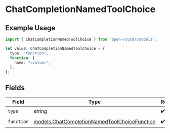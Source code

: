 # ChatCompletionNamedToolChoice

## Example Usage

```typescript
import { ChatCompletionNamedToolChoice } from "open-router/models";

let value: ChatCompletionNamedToolChoice = {
  type: "function",
  function: {
    name: "<value>",
  },
};
```

## Fields

| Field                                                                                              | Type                                                                                               | Required                                                                                           | Description                                                                                        |
| -------------------------------------------------------------------------------------------------- | -------------------------------------------------------------------------------------------------- | -------------------------------------------------------------------------------------------------- | -------------------------------------------------------------------------------------------------- |
| `type`                                                                                             | *string*                                                                                           | :heavy_check_mark:                                                                                 | N/A                                                                                                |
| `function`                                                                                         | [models.ChatCompletionNamedToolChoiceFunction](../models/chatcompletionnamedtoolchoicefunction.md) | :heavy_check_mark:                                                                                 | N/A                                                                                                |